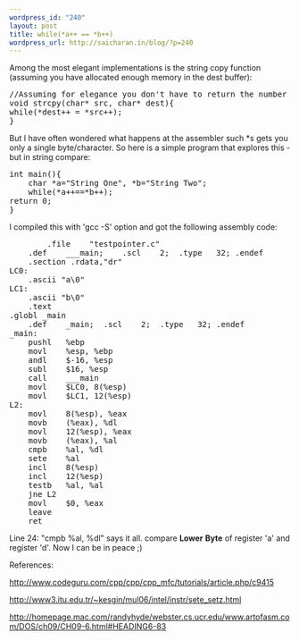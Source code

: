 ```yaml
--- 
wordpress_id: "240"
layout: post
title: while(*a++ == *b++)
wordpress_url: http://saicharan.in/blog/?p=240
---
```

Among the most elegant implementations is the string copy function (assuming you have allocated enough memory in the dest buffer):


 <pre class="brush: cpp">//Assuming for elegance you don't have to return the number of bytes copied.
void strcpy(char* src, char* dest){
while(*dest++ = *src++);
}</pre>


But I have often wondered what happens at the assembler such *s gets you only a single byte/character. So here is a simple program that explores this - but in string compare:


 <pre class="brush: cpp">int main(){
    char *a="String One", *b="String Two";
    while(*a++==*b++);
return 0;
}</pre>


I compiled this with 'gcc -S' option and got the following assembly code:


 <pre class="brush: plain">        .file	"testpointer.c"
	.def	___main;	.scl	2;	.type	32;	.endef
	.section .rdata,"dr"
LC0:
	.ascii "a\0"
LC1:
	.ascii "b\0"
	.text
.globl _main
	.def	_main;	.scl	2;	.type	32;	.endef
_main:
	pushl	%ebp
	movl	%esp, %ebp
	andl	$-16, %esp
	subl	$16, %esp
	call	___main
	movl	$LC0, 8(%esp)
	movl	$LC1, 12(%esp)
L2:
	movl	8(%esp), %eax
	movb	(%eax), %dl
	movl	12(%esp), %eax
	movb	(%eax), %al
	cmpb	%al, %dl
	sete	%al
	incl	8(%esp)
	incl	12(%esp)
	testb	%al, %al
	jne	L2
	movl	$0, %eax
	leave
	ret</pre>


Line 24: "cmpb %al, %dl" says it all. compare <strong>Lower</strong> <strong>Byte</strong> of register 'a' and register 'd'. Now I can be in peace ;)

References:

<a href="http://www.codeguru.com/cpp/cpp/cpp_mfc/tutorials/article.php/c9415">http://www.codeguru.com/cpp/cpp/cpp_mfc/tutorials/article.php/c9415</a>

<a href="http://www3.itu.edu.tr/~kesgin/mul06/intel/instr/sete_setz.html">http://www3.itu.edu.tr/~kesgin/mul06/intel/instr/sete_setz.html</a>

<a href="http://homepage.mac.com/randyhyde/webster.cs.ucr.edu/www.artofasm.com/DOS/ch09/CH09-6.html#HEADING6-83">http://homepage.mac.com/randyhyde/webster.cs.ucr.edu/www.artofasm.com/DOS/ch09/CH09-6.html#HEADING6-83</a>
